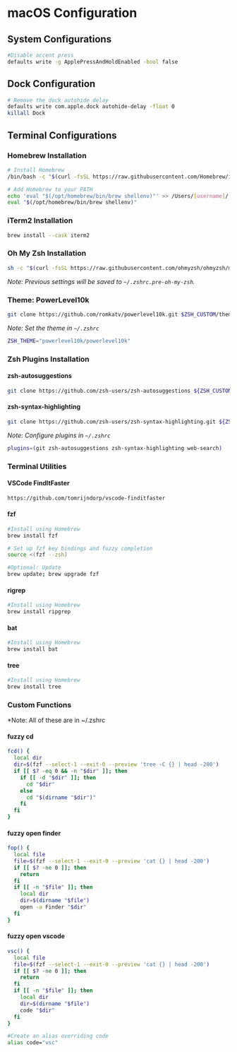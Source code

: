 # macOS Configuration

## System Configurations

```sh
#Disable accent press
defaults write -g ApplePressAndHoldEnabled -bool false
```

## Dock Configuration

```sh
# Remove the dock autohide delay
defaults write com.apple.dock autohide-delay -float 0
killall Dock
```

## Terminal Configurations

### Homebrew Installation

```sh
# Install Homebrew
/bin/bash -c "$(curl -fsSL https://raw.githubusercontent.com/Homebrew/install/HEAD/install.sh)"

# Add Homebrew to your PATH
echo 'eval "$(/opt/homebrew/bin/brew shellenv)"' >> /Users/[username]/.zprofile
eval "$(/opt/homebrew/bin/brew shellenv)"
```

### iTerm2 Installation

```sh
brew install --cask iterm2
```

### Oh My Zsh Installation

```sh
sh -c "$(curl -fsSL https://raw.githubusercontent.com/ohmyzsh/ohmyzsh/master/tools/install.sh)"
```

_Note: Previous settings will be saved to `~/.zshrc.pre-oh-my-zsh`._

### Theme: PowerLevel10k

```sh
git clone https://github.com/romkatv/powerlevel10k.git $ZSH_CUSTOM/themes/powerlevel10k
```

_Note: Set the theme in `~/.zshrc`_

```sh
ZSH_THEME="powerlevel10k/powerlevel10k"
```

### Zsh Plugins Installation

#### zsh-autosuggestions

```sh
git clone https://github.com/zsh-users/zsh-autosuggestions ${ZSH_CUSTOM:-~/.oh-my-zsh/custom}/plugins/zsh-autosuggestions
```

#### zsh-syntax-highlighting

```sh
git clone https://github.com/zsh-users/zsh-syntax-highlighting.git ${ZSH_CUSTOM:-~/.oh-my-zsh/custom}/plugins/zsh-syntax-highlighting
```

_Note: Configure plugins in `~/.zshrc`_

```sh
plugins=(git zsh-autosuggestions zsh-syntax-highlighting web-search)
```

### Terminal Utilities

#### VSCode FindItFaster

```sh
https://github.com/tomrijndorp/vscode-finditfaster
```

#### fzf

```sh
#Install using Homebrew
brew install fzf

# Set up fzf key bindings and fuzzy completion
source <(fzf --zsh)

#Optional: Update
brew update; brew upgrade fzf
```

#### rigrep

```sh
#Install using Homebrew
brew install ripgrep
```

#### bat

```sh
#Install using Homebrew
brew install bat
```

#### tree

```sh
#Install using Homebrew
brew install tree
```

### Custom Functions

\*Note: All of these are in ~/.zshrc

#### fuzzy cd

```sh
fcd() {
  local dir
  dir=$(fzf --select-1 --exit-0 --preview 'tree -C {} | head -200')
  if [[ $? -eq 0 && -n "$dir" ]]; then
    if [[ -d "$dir" ]]; then
      cd "$dir"
    else
      cd "$(dirname "$dir")"
    fi
  fi
}
```

#### fuzzy open finder

```sh
fop() {
  local file
  file=$(fzf --select-1 --exit-0 --preview 'cat {} | head -200')
  if [[ $? -ne 0 ]]; then
    return
  fi
  if [[ -n "$file" ]]; then
    local dir
    dir=$(dirname "$file")
    open -a Finder "$dir"
  fi
}
```

#### fuzzy open vscode

```sh
vsc() {
  local file
  file=$(fzf --select-1 --exit-0 --preview 'cat {} | head -200')
  if [[ $? -ne 0 ]]; then
    return
  fi
  if [[ -n "$file" ]]; then
    local dir
    dir=$(dirname "$file")
    code "$dir"
  fi
}

#Create an alias overriding code
alias code="vsc"
```
